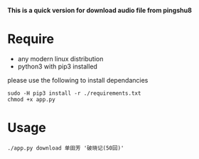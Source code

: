 

**This is a quick version for download audio file from pingshu8**

# Require

- any modern linux distribution
- python3 with pip3 installed


please use the following to install dependancies

```
sudo -H pip3 install -r ./requirements.txt
chmod +x app.py
```

# Usage

```
./app.py download 单田芳 '破晓记(50回)'

```

